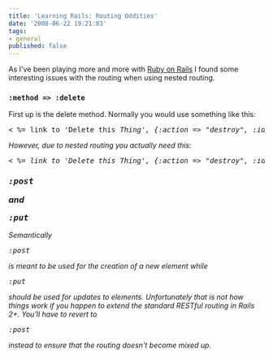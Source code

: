 ```yaml
---
title: 'Learning Rails: Routing Oddities'
date: '2008-06-22 19:21:03'
tags:
- general
published: false
---
```


As I've been playing more and more with <a href="http://rubyonrails.org">Ruby on Rails</a> I found some interesting issues with the routing when using nested routing.

<h3><code>:method => :delete</code></h3>
First up is the delete method. Normally you would use something like this:

<pre>< %= link_to 'Delete this <em>Thing', {:action => "destroy", :id => @thing}, :confirm => 'Are you sure you want to delete this "Thing"?' %></pre>

However, due to nested routing you actually need this:

<pre>< %= link_to 'Delete this <em>Thing', {:action => "destroy", :id => @thing}, :confirm => 'Are you sure you want to delete this "Thing"?', :method => :delete %></pre>

<h3><pre>:post</pre> and <pre>:put</pre></h3>

Semantically <pre>:post</pre> is meant to be used for the creation of a new element while <pre>:put</pre> should be used for updates to elements. Unfortunately that is not how things work if you happen to extend the standard RESTful routing in Rails 2+. You'll have to revert to <pre>:post</pre> instead to ensure that the routing doesn't become mixed up.
